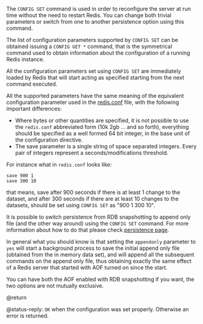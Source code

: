 The `CONFIG SET` command is used in order to reconfigure the server at run time
without the need to restart Redis. You can change both trivial parameters or
switch from one to another persistence option using this command.

The list of configuration parameters supported by `CONFIG SET` can be obtained
issuing a `CONFIG GET *` command, that is the symmetrical command used to obtain
information about the configuration of a running Redis instance.

All the configuration parameters set using `CONFIG SET` are immediately loaded
by Redis that will start acting as specified starting from the next command
executed.

All the supported parameters have the same meaning of the equivalent
configuration parameter used in the [redis.conf][conf] file, with the following
important differences:

[conf]: http://github.com/antirez/redis/raw/2.2/redis.conf

* Where bytes or other quantities are specified, it is not possible to use the `redis.conf` abbreviated form (10k 2gb ... and so forth), everything should be specified as a well formed 64 bit integer, in the base unit of the configuration directive.
* The save parameter is a single string of space separated integers. Every pair of integers represent a seconds/modifications threshold.

For instance what in `redis.conf` looks like:

    save 900 1
    save 300 10

that means, save after 900 seconds if there is at least 1 change to the dataset,
and after 300 seconds if there are at least 10 changes to the datasets, should
be set using `CONFIG SET` as "900 1 300 10".

It is possible to switch persistence from RDB snapshotting to append only file
(and the other way around) using the `CONFIG SET` command. For more information
about how to do that please check [persistence page][persistence].

[persistence]: /topics/persistence

In general what you should know is that setting the `appendonly` parameter to
`yes` will start a background process to save the initial append only file
(obtained from the in memory data set), and will append all the subsequent
commands on the append only file, thus obtaining exactly the same effect of
a Redis server that started with AOF turned on since the start.

You can have both the AOF enabled with RDB snapshotting if you want, the two
options are not mutually exclusive.

@return

@status-reply: `OK` when the configuration was set properly. Otherwise an error is returned.
